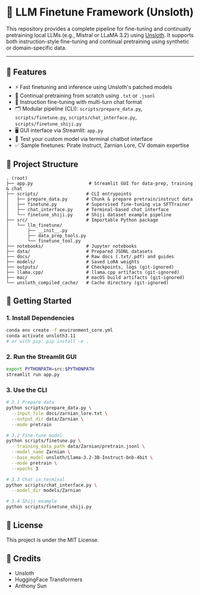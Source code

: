 # 🧠 LLM Finetune Framework (Unsloth)

This repository provides a complete pipeline for fine-tuning and continually pretraining local LLMs (e.g., Mistral or LLaMA 3.2) using [Unsloth](https://github.com/unslothai/unsloth). It supports both instruction-style fine-tuning and continual pretraining using synthetic or domain-specific data.

---

## 🚀 Features

- ⚡️ Fast finetuning and inference using Unsloth's patched models
- 🧾 Continual pretraining from scratch using `.txt` or `.jsonl`
- 🤖 Instruction fine-tuning with multi-turn chat format
- 🗂 Modular pipeline (CLI): `scripts/prepare_data.py`, `scripts/finetune.py`, `scripts/chat_interface.py`, `scripts/finetune_shiji.py`
- 🖥 GUI interface via Streamlit: `app.py`
- 🧪 Test your custom model via terminal chatbot interface
- ✅ Sample finetunes: Pirate Instruct, Zarnian Lore, CV domain expertise


## 📂 Project Structure

```
. (root)
├── app.py                     # Streamlit GUI for data-prep, training & chat
├── scripts/                  # CLI entrypoints
│   ├── prepare_data.py       # Chunk & prepare pretrain/instruct data
│   ├── finetune.py           # Supervised fine-tuning via SFTTrainer
│   ├── chat_interface.py     # Terminal-based chat interface
│   └── finetune_shiji.py     # Shiji dataset example pipeline
├── src/                      # Importable Python package
│   └── llm_finetune/
│       ├── __init__.py
│       ├── data_prep_tools.py
│       └── finetune_tool.py
├── notebooks/                # Jupyter notebooks
├── data/                     # Prepared JSONL datasets
├── docs/                     # Raw docs (.txt/.pdf) and guides
├── models/                   # Saved LoRA weights
├── outputs/                  # Checkpoints, logs (git-ignored)
├── llama.cpp/                # llama.cpp artifacts (git-ignored)
├── mac/                      # macOS build artifacts (git-ignored)
└── unsloth_compiled_cache/   # Cache directory (git-ignored)
```

## 🚀 Getting Started

### 1. Install Dependencies
```bash
conda env create -f environment_core.yml
conda activate unsloth3.11
# or with pip: pip install -e .
```

### 2. Run the Streamlit GUI
```bash
export PYTHONPATH=src:$PYTHONPATH
streamlit run app.py
```

### 3. Use the CLI
```bash
# 3.1 Prepare data
python scripts/prepare_data.py \
  --input_file docs/zarnian_lore.txt \
  --output_dir data/Zarnian \
  --mode pretrain

# 3.2 Fine-tune model
python scripts/finetune.py \
  --training_data_path data/Zarnian/pretrain.jsonl \
  --model_name Zarnian \
  --base_model unsloth/Llama-3.2-3B-Instruct-bnb-4bit \
  --mode pretrain \
  --epochs 3

# 3.3 Chat in terminal
python scripts/chat_interface.py \
  --model_dir models/Zarnian

# 3.4 Shiji example
python scripts/finetune_shiji.py
```

## 📄 License
This project is under the MIT License.

## 🙏 Credits
- Unsloth
- HuggingFace Transformers
- Anthony Sun